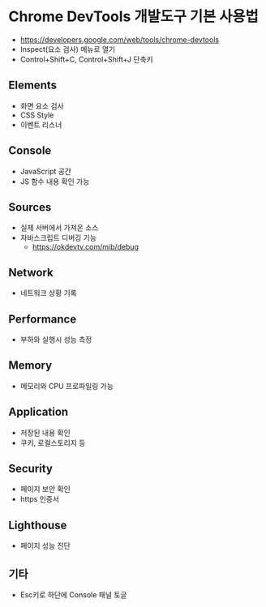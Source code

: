# Chrome DevTools 개발도구 기본 사용법
- https://developers.google.com/web/tools/chrome-devtools
- Inspect(요소 검사) 메뉴로 열기
- Control+Shift+C, Control+Shift+J 단축키

## Elements
- 화면 요소 검사
- CSS Style
- 이벤트 리스너

## Console
- JavaScript 공간
- JS 함수 내용 확인 가능

## Sources
- 실제 서버에서 가져온 소스
- 자바스크립트 디버깅 기능
  * https://okdevtv.com/mib/debug

## Network
- 네트워크 상황 기록

## Performance
- 부하와 실행시 성능 측정

## Memory
- 메모리와 CPU 프로파일링 가능

## Application
- 저장된 내용 확인
- 쿠키, 로컬스토리지 등

## Security
- 페이지 보안 확인
- https 인증서

## Lighthouse
- 페이지 성능 진단

## 기타
- Esc키로 하단에 Console 패널 토글
